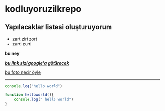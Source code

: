  # kodluyoruzilkrepo
 ## Yapılacaklar listesi oluşturuyorum

 * zart zirt zort
 * zarti zurti

 **bu ney**

[***bu link sizi google'a götürecek***](https://google.com)

[bu foto nedir öyle](https://picsum.photos/200/300)

---

```javascript
console.log("hello world")

function helloworld(){
    console.log(" hello world")
}
```